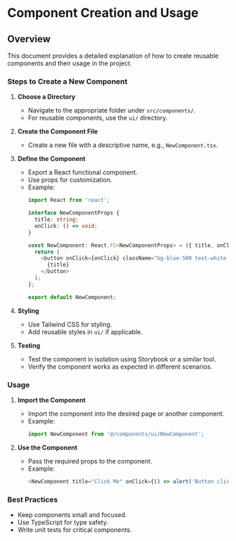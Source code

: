 # Component Creation and Usage

## Overview
This document provides a detailed explanation of how to create reusable components and their usage in the project.

### Steps to Create a New Component

1. **Choose a Directory**
   - Navigate to the appropriate folder under `src/components/`.
   - For reusable components, use the `ui/` directory.

2. **Create the Component File**
   - Create a new file with a descriptive name, e.g., `NewComponent.tsx`.

3. **Define the Component**
   - Export a React functional component.
   - Use props for customization.
   - Example:
     ```typescript
     import React from 'react';

     interface NewComponentProps {
       title: string;
       onClick: () => void;
     }

     const NewComponent: React.FC<NewComponentProps> = ({ title, onClick }) => {
       return (
         <button onClick={onClick} className="bg-blue-500 text-white px-4 py-2 rounded">
           {title}
         </button>
       );
     };

     export default NewComponent;
     ```

4. **Styling**
   - Use Tailwind CSS for styling.
   - Add reusable styles in `ui/` if applicable.

5. **Testing**
   - Test the component in isolation using Storybook or a similar tool.
   - Verify the component works as expected in different scenarios.

### Usage

1. **Import the Component**
   - Import the component into the desired page or another component.
   - Example:
     ```typescript
     import NewComponent from '@/components/ui/NewComponent';
     ```

2. **Use the Component**
   - Pass the required props to the component.
   - Example:
     ```typescript
     <NewComponent title="Click Me" onClick={() => alert('Button clicked!')} />
     ```

### Best Practices
- Keep components small and focused.
- Use TypeScript for type safety.
- Write unit tests for critical components.